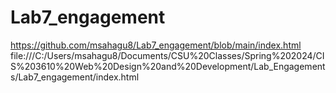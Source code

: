 # Lab7_engagement
https://github.com/msahagu8/Lab7_engagement/blob/main/index.html
file:///C:/Users/msahagu8/Documents/CSU%20Classes/Spring%202024/CIS%203610%20Web%20Design%20and%20Development/Lab_Engagements/Lab7_engagement/index.html
